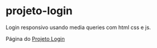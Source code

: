 # projeto-login
 Login responsivo usando media queries com html css e js.
 
 <p>Página do <a href="https://derekesper.github.io/projeto-login/">Projeto Login</a></p>
 

